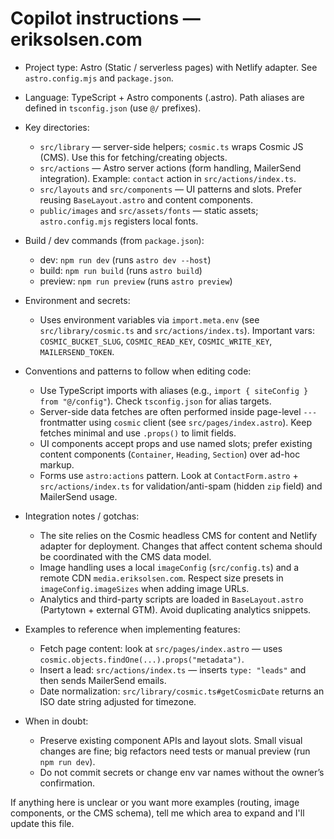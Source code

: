 <!--
Short, actionable instructions for AI coding agents working on this repo.
Keep this file ~20-50 lines and only include discoverable, project-specific guidance.
-->
# Copilot instructions — eriksolsen.com

- Project type: Astro (Static / serverless pages) with Netlify adapter. See `astro.config.mjs` and `package.json`.
- Language: TypeScript + Astro components (.astro). Path aliases are defined in `tsconfig.json` (use `@/` prefixes).

- Key directories:
  - `src/library` — server-side helpers; `cosmic.ts` wraps Cosmic JS (CMS). Use this for fetching/creating objects.
  - `src/actions` — Astro server actions (form handling, MailerSend integration). Example: `contact` action in `src/actions/index.ts`.
  - `src/layouts` and `src/components` — UI patterns and slots. Prefer reusing `BaseLayout.astro` and content components.
  - `public/images` and `src/assets/fonts` — static assets; `astro.config.mjs` registers local fonts.

- Build / dev commands (from `package.json`):
  - dev: `npm run dev` (runs `astro dev --host`)
  - build: `npm run build` (runs `astro build`)
  - preview: `npm run preview` (runs `astro preview`)

- Environment and secrets:
  - Uses environment variables via `import.meta.env` (see `src/library/cosmic.ts` and `src/actions/index.ts`). Important vars: `COSMIC_BUCKET_SLUG`, `COSMIC_READ_KEY`, `COSMIC_WRITE_KEY`, `MAILERSEND_TOKEN`.

- Conventions and patterns to follow when editing code:
  - Use TypeScript imports with aliases (e.g., `import { siteConfig } from "@/config"`). Check `tsconfig.json` for alias targets.
  - Server-side data fetches are often performed inside page-level `---` frontmatter using `cosmic` client (see `src/pages/index.astro`). Keep fetches minimal and use `.props()` to limit fields.
  - UI components accept props and use named slots; prefer existing content components (`Container`, `Heading`, `Section`) over ad-hoc markup.
  - Forms use `astro:actions` pattern. Look at `ContactForm.astro` + `src/actions/index.ts` for validation/anti-spam (hidden `zip` field) and MailerSend usage.

- Integration notes / gotchas:
  - The site relies on the Cosmic headless CMS for content and Netlify adapter for deployment. Changes that affect content schema should be coordinated with the CMS data model.
  - Image handling uses a local `imageConfig` (`src/config.ts`) and a remote CDN `media.eriksolsen.com`. Respect size presets in `imageConfig.imageSizes` when adding image URLs.
  - Analytics and third-party scripts are loaded in `BaseLayout.astro` (Partytown + external GTM). Avoid duplicating analytics snippets.

- Examples to reference when implementing features:
  - Fetch page content: look at `src/pages/index.astro` — uses `cosmic.objects.findOne(...).props("metadata")`.
  - Insert a lead: `src/actions/index.ts` — inserts `type: "leads"` and then sends MailerSend emails.
  - Date normalization: `src/library/cosmic.ts#getCosmicDate` returns an ISO date string adjusted for timezone.

- When in doubt:
  - Preserve existing component APIs and layout slots. Small visual changes are fine; big refactors need tests or manual preview (run `npm run dev`).
  - Do not commit secrets or change env var names without the owner’s confirmation.

If anything here is unclear or you want more examples (routing, image components, or the CMS schema), tell me which area to expand and I'll update this file.
